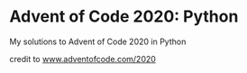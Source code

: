 # Advent of Code 2020: Python
My solutions to Advent of Code 2020 in Python

credit to www.adventofcode.com/2020
